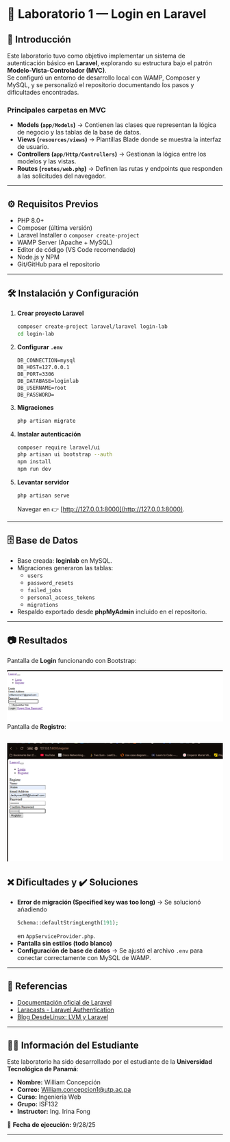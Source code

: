 # 🚀 Laboratorio 1 — Login en Laravel

## 📖 Introducción
Este laboratorio tuvo como objetivo implementar un sistema de autenticación básico en **Laravel**, explorando su estructura bajo el patrón **Modelo-Vista-Controlador (MVC)**.  
Se configuró un entorno de desarrollo local con WAMP, Composer y MySQL, y se personalizó el repositorio documentando los pasos y dificultades encontradas.  

### Principales carpetas en MVC
- **Models (`app/Models`)** → Contienen las clases que representan la lógica de negocio y las tablas de la base de datos.  
- **Views (`resources/views`)** → Plantillas Blade donde se muestra la interfaz de usuario.  
- **Controllers (`app/Http/Controllers`)** → Gestionan la lógica entre los modelos y las vistas.  
- **Routes (`routes/web.php`)** → Definen las rutas y endpoints que responden a las solicitudes del navegador.  

---

## ⚙️ Requisitos Previos
- PHP 8.0+  
- Composer (última versión)  
- Laravel Installer o `composer create-project`  
- WAMP Server (Apache + MySQL)  
- Editor de código (VS Code recomendado)  
- Node.js y NPM  
- Git/GitHub para el repositorio  

---

## 🛠️ Instalación y Configuración
1. **Crear proyecto Laravel**  
   ```bash
   composer create-project laravel/laravel login-lab
   cd login-lab
   ```

2. **Configurar `.env`**  
   ```env
   DB_CONNECTION=mysql
   DB_HOST=127.0.0.1
   DB_PORT=3306
   DB_DATABASE=loginlab
   DB_USERNAME=root
   DB_PASSWORD=
   ```

3. **Migraciones**  
   ```bash
   php artisan migrate
   ```

4. **Instalar autenticación**  
   ```bash
   composer require laravel/ui
   php artisan ui bootstrap --auth
   npm install
   npm run dev
   ```

5. **Levantar servidor**  
   ```bash
   php artisan serve
   ```
   Navegar en 👉 [http://127.0.0.1:8000](http://127.0.0.1:8000).  

---

## 🗄️ Base de Datos
- Base creada: **loginlab** en MySQL.  
- Migraciones generaron las tablas:  
  - `users`  
  - `password_resets`  
  - `failed_jobs`  
  - `personal_access_tokens`  
  - `migrations`  
- Respaldo exportado desde **phpMyAdmin** incluido en el repositorio.  

---

## 📷 Resultados
Pantalla de **Login** funcionando con Bootstrap:

![Login funcionando](images/login.png)
Pantalla de **Registro**:

![Register funcionando](images/register.png)
---

## ❌ Dificultades y ✔️ Soluciones
- **Error de migración (Specified key was too long)** → Se solucionó añadiendo  
  ```php
  Schema::defaultStringLength(191);
  ```
  en `AppServiceProvider.php`.  
- **Pantalla sin estilos (todo blanco)** 
- **Configuración de base de datos** → Se ajustó el archivo `.env` para conectar correctamente con MySQL de WAMP.  

---

## 🔗 Referencias
- [Documentación oficial de Laravel](https://laravel.com/docs)  
- [Laracasts - Laravel Authentication](https://laracasts.com)  
- [Blog DesdeLinux: LVM y Laravel](https://blog.desdelinux.net)  

---

## 🧑‍💻 Información del Estudiante
Este laboratorio ha sido desarrollado por el estudiante de la **Universidad Tecnológica de Panamá**:  

- **Nombre:** William Concepción  
- **Correo:** William.concepcion1@utp.ac.pa
- **Curso:** Ingeniería Web  
- **Grupo:** ISF132  
- **Instructor:** Ing. Irina Fong  

📅 **Fecha de ejecución:** 9/28/25

---
